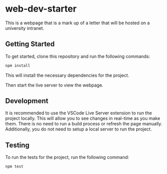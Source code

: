 # web-dev-starter

This is a webpage that is a mark up of a letter that will be hosted on a university intranet.

## Getting Started

To get started, clone this repository and run the following commands:

```bash
npm install
```
This will install the necessary dependencies for the project.

Then start the live server to view the webpage.

## Development

It is recommended to use the VSCode Live Server extension to run the project
locally. This will allow you to see changes in real-time as you make them. There
is no need to run a build process or refresh the page manually. Additionally,
you do not need to setup a local server to run the project.

## Testing

To run the tests for the project, run the following command:

```bash
npm test
```
